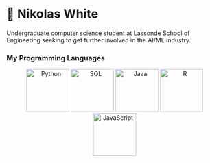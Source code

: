 # 🪿 **Nikolas White**

Undergraduate computer science student at Lassonde School of Engineering seeking to get further involved in the AI/ML industry.

### My Programming Languages

<p align="center">
  <img src="https://cdn.jsdelivr.net/gh/devicons/devicon/icons/python/python-plain.svg" width="100" height="100" alt="Python">
  <img src="https://cdn.jsdelivr.net/gh/devicons/devicon@latest/icons/mysql/mysql-original.svg" width="100" height="100" alt="SQL">
  <img src="https://cdn.jsdelivr.net/gh/devicons/devicon/icons/java/java-plain.svg" width="100" height="100" alt="Java">
  <img src="https://cdn.jsdelivr.net/gh/devicons/devicon/icons/r/r-plain.svg" width="100" height="100" alt="R">
  <img src="https://cdn.jsdelivr.net/gh/devicons/devicon/icons/javascript/javascript-plain.svg" width="100" height="100" alt="JavaScript">
</p>





